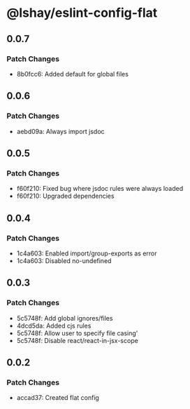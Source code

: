 # @lshay/eslint-config-flat

## 0.0.7

### Patch Changes

- 8b0fcc6: Added default for global files

## 0.0.6

### Patch Changes

- aebd09a: Always import jsdoc

## 0.0.5

### Patch Changes

- f60f210: Fixed bug where jsdoc rules were always loaded
- f60f210: Upgraded dependencies

## 0.0.4

### Patch Changes

- 1c4a603: Enabled import/group-exports as error
- 1c4a603: Disabled no-undefined

## 0.0.3

### Patch Changes

- 5c5748f: Add global ignores/files
- 4dcd5da: Added cjs rules
- 5c5748f: Allow user to specify file casing'
- 5c5748f: Disable react/react-in-jsx-scope

## 0.0.2

### Patch Changes

- accad37: Created flat config
